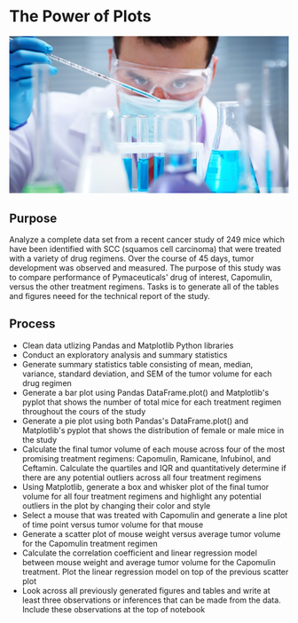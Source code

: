 # The Power of Plots

![Screenshot](Screenshots/Lab.jpg "Screenshot")

## Purpose

Analyze a complete data set from a recent cancer study of 249 mice which have been identified with SCC (squamos cell carcinoma) that were treated with a variety of drug regimens.  Over the course of 45 days, tumor development was observed and measured.  The purpose of this study was to compare performance of Pymaceuticals' drug of interest, Capomulin, versus the other treatment regimens.  Tasks is to generate all of the tables and figures neeed for the technical report of the study.

## Process
- Clean data utlizing Pandas and Matplotlib Python libraries
- Conduct an exploratory analysis and summary statistics
- Generate summary statistics table consisting of mean, median, variance, standard deviation, and SEM of the tumor volume for each drug regimen
- Generate a bar plot using Pandas DataFrame.plot() and Matplotlib's pyplot that shows the number of total mice for each treatment regimen
  throughout the cours of the study
- Generate a pie plot using both Pandas's DataFrame.plot() and Matplotlib's pyplot that shows the distribution of female or male mice in the study
- Calculate the final tumor volume of each mouse across four of the most promising treatment regimens: Capomulin, Ramicane, Infubinol, and Ceftamin. Calculate the quartiles and IQR and quantitatively determine if there are any potential outliers across all four treatment regimens
- Using Matplotlib, generate a box and whisker plot of the final tumor volume for all four treatment regimens and highlight any potential outliers in the plot by changing their color and style
- Select a mouse that was treated with Capomulin and generate a line plot of time point versus tumor volume for that mouse
- Generate a scatter plot of mouse weight versus average tumor volume for the Capomulin treatment regimen
- Calculate the correlation coefficient and linear regression model between mouse weight and average tumor volume for the Capomulin treatment. Plot the linear regression model on top of the previous scatter plot
- Look across all previously generated figures and tables and write at least three observations or inferences that can be made from the data. Include these observations at the top of notebook